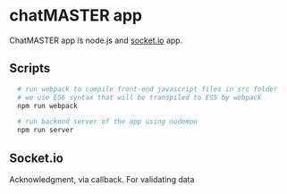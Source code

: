 
# chatMASTER app

ChatMASTER app is node.js and [socket.io](https://socket.io/docs/) app.


## Scripts

```bash
  # run webpack to compile front-end javascript files in src folder
  # we use ES6 syntax that will be transpiled to ES5 by webpack
  npm run webpack

  # run backend server of the app using nodemon
  npm run server

```


## Socket.io

Acknowledgment, via callback. For validating data

